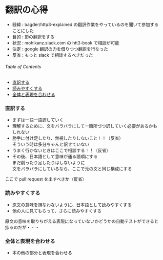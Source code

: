 # 翻訳の心得

- 経緯 : bagder/http3-explained の翻訳作業をやっているのを聞いて参加することにした
- 目的 : 節の翻訳をする
- 状況 : mohikanz.slack.com の htt3-book で相談が可能
- 決定 : google 翻訳の力を借りつつ翻訳を行なった
- 反省 : もっと slack で相談するべきだった


###### Table of Contents

- [直訳する](#user-content-直訳する)
- [読みやすくする](#user-content-読みやすくする)
- [全体と表現を合わせる](#user-content-全体と表現を合わせる)


### 直訳する

- まずは一語一語訳していく
- 理解するために、文をバラバラにして一箇所づつ訳していく必要があるかもしれない
- 勝手に付け足したり、無視したりしないこと！！（反省）  
  そういう時は多分ちゃんと訳せていない
- うまく行かないときはここで相談する！！（反省）
- その後、日本語として意味が通る語順にする  
  まだ削ったり足したりはしないように  
  文をバラバラにしているなら、ここで元の文と同じ構成にする

ここで pull request を出すべきか（反省）

### 読みやすくする

- 原文の意味を損なわないように、日本語として読みやすくする
- 他の人に見てもらって、さらに読みやすくする

原文の意味を取りちがえる表現になっていないかどうかの自動テストができると捗るのだが・・・


### 全体と表現を合わせる

- 本の他の部分と表現を合わせる
